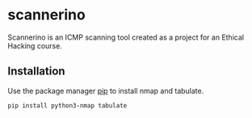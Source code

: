 # scannerino
Scannerino is an ICMP scanning tool created as a project for an Ethical Hacking course.


## Installation

Use the package manager [pip](https://pip.pypa.io/en/stable/) to install nmap and tabulate.

```bash
pip install python3-nmap tabulate
```
